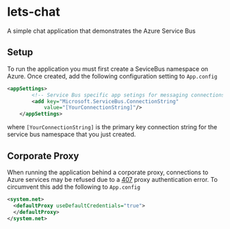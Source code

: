# lets-chat
A simple chat application that demonstrates the Azure Service Bus

## Setup
To run the application you must first create a SeviceBus namespace on Azure. Once created, add the following configuration setting to `App.config`

```xml
<appSettings>
        <!-- Service Bus specific app setings for messaging connections -->
        <add key="Microsoft.ServiceBus.ConnectionString"
            value="[YourConnectionString]"/>
    </appSettings>
```
where `[YourConnectionString]` is the primary key connection string for the service bus namespace that you just created.

## Corporate Proxy
When running the application behind a corporate proxy, connections to Azure services may be refused due to a [407](https://developer.mozilla.org/en-US/docs/Web/HTTP/Status) proxy authentication error. To circumvent this add the following to `App.config`

```xml
<system.net>
  <defaultProxy useDefaultCredentials="true">
  </defaultProxy>
</system.net>
```

